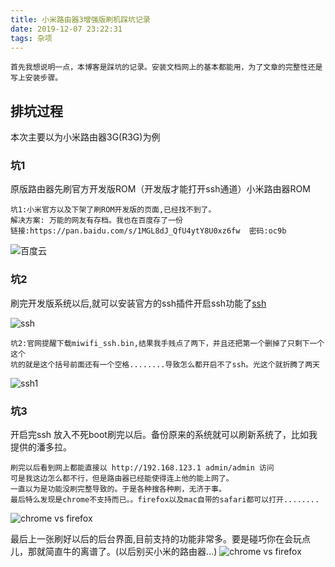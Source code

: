 ```yaml
---
title: 小米路由器3增强版刷机踩坑记录
date: 2019-12-07 23:22:31
tags: 杂项
---
```

`首先我想说明一点，本博客是踩坑的记录。安装文档网上的基本都能用，为了文章的完整性还是写上安装步骤。`

## 排坑过程
本次主要以为小米路由器3G(R3G)为例

### 坑1
原版路由器先刷官方开发版ROM（开发版才能打开ssh通道）小米路由器ROM

```
坑1:小米官方以及下架了刷ROM开发版的页面,已经找不到了。
解决方案: 万能的网友有存档。我也在百度存了一份
链接:https://pan.baidu.com/s/1MGL8dJ_QfU4ytY8U0xz6fw  密码:oc9b
```
![百度云](/img/newimg/006tNbRwgy1g9omfgrukyj316i0ac40u.jpg)

### 坑2
刷完开发版系统以后,就可以安装官方的ssh插件开启ssh功能了[ssh](https://d.miwifi.com/rom/ssh)

![ssh](/img/newimg/006tNbRwgy1g9omhu2hjqj319i0rytds.jpg)
```
坑2:官网提醒下载miwifi_ssh.bin,结果我手贱点了两下，并且还把第一个删掉了只剩下一个这个
坑的就是这个括号前面还有一个空格........导致怎么都开启不了ssh。光这个就折腾了两天
```
![ssh1](/img/newimg/006tNbRwgy1g9omlhqsrbj30ci02k3yi.jpg)

### 坑3
开启完ssh 放入不死boot刷完以后。备份原来的系统就可以刷新系统了，比如我提供的潘多拉。

```
刷完以后看到网上都能直接以 http://192.168.123.1 admin/admin 访问
可是我这边怎么都不行，但是路由器已经能使得连上他的能上网了。
一直以为是功能没刷完整导致的。于是各种搜各种刷，无济于事。
最后特么发现是chrome不支持而已。。firefox以及mac自带的safari都可以打开........
```
![chrome vs firefox](/img/newimg/006tNbRwgy1g9omri1nklj31nl0u0qoi.jpg)


最后上一张刷好以后的后台界面,目前支持的功能非常多。要是碰巧你在会玩点儿，那就简直牛的离谱了。(以后别买小米的路由器...)
![chrome vs firefox](/img/newimg/006tNbRwgy1g9omvt373hj31i30u048u.jpg)
